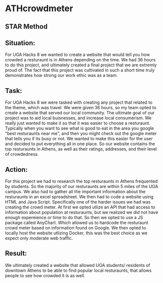 # ATHcrowdmeter


## STAR Method 



## Situation:
For UGA Hacks 8 we wanted to create a website that would tell you how crowded a resturaunt is in Athens depending on the time. We had 36 hours to do this project, and ultimately created a final project that we are extremly proud of. The fact that this project was cultivated in such a short time truly demonstrates how strong our work ethic was as a team. 




## Task:
For UGA Hacks 8 we were tasked with creating any project that related to the theme, which was travel. We were given 36 hours, so my team opted to create a website that served our local community. The ultimate goal of our project was to aid local buisnesses, and increase local consumerism. We really just wanted to make it so that it was easier to choose a resturaunt. Typically when you want to see what is good to eat in the area you google "best resturaunts near me", and then you might check out the google meter that tells you if its busy or not. We wanted to make this easier for the user and decided to put everything all in one place. So our website contains the top resturaunts in Athens, as well as their ratings, addresses, and their level of crowdedness.


## Action: 
For this project we had to research the top resturaunts in Athens frequented by students. So the majority of our resturaunts are within 5 miles of the UGA campus. We also had to gather all the important information about the resturaunts in an excel spreadsheet. We then had to code a website using HTML and Java Script. Specifically one of the harder issues we had was creating the crowd meter. At first we opted utlize an API that had access to information about population at resturaunts, but we realized we did not have enough expereience or time to do that. So then we opted to use a JS package called AnyChart. Which allowed us to hardcode the resturaunt crowd meter based on information found on Google. We then opted to locally host the website utlizing Docker, this was the best choice as we expect only moderate web traffic.


## Result:
We ultimately created a website that allowed UGA students/ residents of downtown Athens to be able to find popular local resturaunts, that allows people to see how crowded it is as well.

